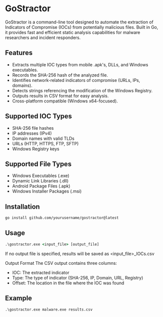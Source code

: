 # GoStractor

GoStractor is a command-line tool designed to automate the extraction of Indicators of Compromise (IOCs) from potentially malicious files. Built in Go, it provides fast and efficient static analysis capabilities for malware researchers and incident responders.

## Features

- Extracts multiple IOC types from mobile .apk's, DLLs, and Windows executables.
- Records the SHA-256 hash of the analyzed file.
- Identifies network-related indicators of compromise (URLs, IPs, domains).
- Detects strings referencing the modification of the Windows Registry. 
- Outputs results in CSV format for easy analysis.
- Cross-platform compatible (Windows x64-focused).

## Supported IOC Types

- SHA-256 file hashes
- IP addresses (IPv4)
- Domain names with valid TLDs
- URLs (HTTP, HTTPS, FTP, SFTP)
- Windows Registry keys

## Supported File Types

- Windows Executables (.exe)
- Dynamic Link Libraries (.dll)
- Android Package Files (.apk)
- Windows Installer Packages (.msi)

## Installation

```bash
go install github.com/yourusername/gostractor@latest
```

## Usage
```cmd
.\gostractor.exe <input_file> [output_file]
```

If no output file is specified, results will be saved as <input_file>_IOCs.csv

Output Format
The CSV output contains three columns:

- IOC: The extracted indicator
- Type: The type of indicator (SHA-256, IP, Domain, URL, Registry)
- Offset: The location in the file where the IOC was found

## Example
```cmd
.\gostractor.exe malware.exe results.csv
```